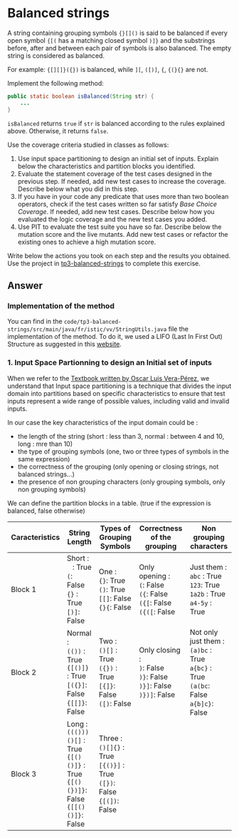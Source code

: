 # Balanced strings

A string containing grouping symbols `{}[]()` is said to be balanced if every open symbol `{[(` has a matching closed symbol `)]}` and the substrings before, after and between each pair of symbols is also balanced. The empty string is considered as balanced.

For example: `{[][]}({})` is balanced, while `][`, `([)]`, `{`, `{(}{}` are not.

Implement the following method:

```java
public static boolean isBalanced(String str) {
    ...
}
```

`isBalanced` returns `true` if `str` is balanced according to the rules explained above. Otherwise, it returns `false`.

Use the coverage criteria studied in classes as follows:

1. Use input space partitioning to design an initial set of inputs. Explain below the characteristics and partition blocks you identified.
2. Evaluate the statement coverage of the test cases designed in the previous step. If needed, add new test cases to increase the coverage. Describe below what you did in this step.
3. If you have in your code any predicate that uses more than two boolean operators, check if the test cases written so far satisfy *Base Choice Coverage*. If needed, add new test cases. Describe below how you evaluated the logic coverage and the new test cases you added.
4. Use PIT to evaluate the test suite you have so far. Describe below the mutation score and the live mutants. Add new test cases or refactor the existing ones to achieve a high mutation score.

Write below the actions you took on each step and the results you obtained.
Use the project in [tp3-balanced-strings](../code/tp3-balanced-strings) to complete this exercise.

## Answer

### Implementation of the method

You can find in the ``code/tp3-balanced-strings/src/main/java/fr/istic/vv/StringUtils.java`` file the implementation of the method. To do it, we used a LIFO (Last In First Out) Structure as suggested in this [website](https://www.enjoyalgorithms.com/blog/check-for-balanced-parentheses-in-expression).

### 1. Input Space Partionning to design an Initial set of inputs

When we refer to the [Textbook written by Oscar Luis Vera-Pérez](https://oscarlvp.github.io/vandv-classes/#_input_space_partitioning), we understand that Input space partitioning is a technique that divides the input domain into partitions based on specific characteristics to ensure that test inputs represent a wide range of possible values, including valid and invalid inputs.

In our case the key characteristics of the input domain could be :
- the length of the string (short : less than 3, normal : between 4 and 10, long : mre than 10)
- the type of grouping symbols (one, two or three types of symbols in the same expression)
- the correctness of the grouping (only opening or closing strings, not balanced strings...)
- the presence of non grouping characters (only grouping symbols, only non grouping symbols)

We can define the partition blocks in a table. (true if the expression is balanced, false otherwise)

| Caracteristics | String Length| Types of Grouping Symbols| Correctness of the grouping| Non grouping characters                              |
| -------- | ----------------------------------------------------------------- | --------------------------------------------------- | ----------------------------------------------- | ---------------------------------------------------------------- |
| Block 1  | Short :<br>`` `` : True<br>``(``: False<br>``{}`` : True<br>``[)]``: False| One :<br>``{}``: True<br>``()``: True<br>``[[]``: False<br>``{}{``: False              | Only opening :<br>``(``: False<br>``({``: False<br>``({[``: False<br>``({([``: False | Just them :<br>``abc`` : True<br>``123``: True<br>``1a2b`` : True<br>``a4-5y`` : True                |
| Block 2  | Normal :<br>``(())`` : True<br>``{[()]}`` : True <br>``[({}]``: False<br>``{[[]}``: False                         | Two :<br>``()[]`` : True<br>``({})`` : True<br>``[{]}``: False<br>``([)``: False         | Only closing :<br>``)``: False<br>``)}``: False<br>``)}]``: False<br>``)})]``: False | Not only just them :<br>``(a)bc`` : True<br>``a{bc}`` : True<br>``(a(bc``: False<br>``a{b]c}``: False |
| Block 3  | Long :<br>``((()))()[]`` : True<br>``{[()()]}`` : True<br>``{[()(})]}``: False<br>``{[[()()]}``: False | Three :<br>``()[]{}`` : True<br>``[{()}]`` : True<br>``([})``: False<br>``{[(])``: False |                                                 |                                                                  |
